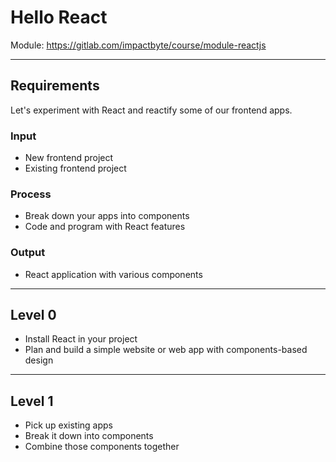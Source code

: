 # Hello React

Module: https://gitlab.com/impactbyte/course/module-reactjs

--------------------------------------------------------------------------------

## Requirements

Let's experiment with React and reactify some of our frontend apps.

### Input

- New frontend project
- Existing frontend project

### Process

- Break down your apps into components
- Code and program with React features

### Output

- React application with various components

--------------------------------------------------------------------------------

## Level 0

- Install React in your project
- Plan and build a simple website or web app with components-based design

--------------------------------------------------------------------------------

## Level 1

- Pick up existing apps
- Break it down into components
- Combine those components together
